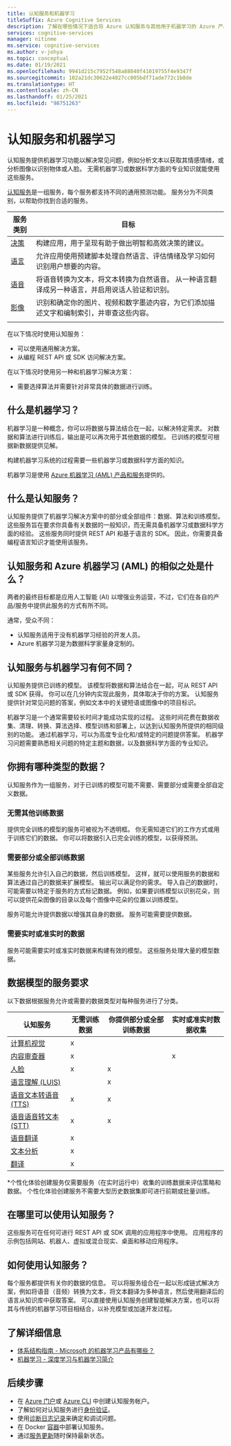 ```yaml
---
title: 认知服务和机器学习
titleSuffix: Azure Cognitive Services
description: 了解在哪些情况下适合将 Azure 认知服务与其他用于机器学习的 Azure 产品/服务配合使用。
services: cognitive-services
manager: nitinme
ms.service: cognitive-services
ms.author: v-johya
ms.topic: conceptual
ms.date: 01/19/2021
ms.openlocfilehash: 9941d215c7952f548a88040f41019755f4e9347f
ms.sourcegitcommit: 102a21dc30622e4827cc005bdf71ade772c1b8de
ms.translationtype: HT
ms.contentlocale: zh-CN
ms.lasthandoff: 01/25/2021
ms.locfileid: "98751263"
---
```

# <a name="cognitive-services-and-machine-learning"></a>认知服务和机器学习

认知服务提供机器学习功能以解决常见问题，例如分析文本以获取其情感情绪，或分析图像以识别物体或人脸。 无需机器学习或数据科学方面的专业知识就能使用这些服务。 

[认知服务](./what-are-cognitive-services.md)是一组服务，每个服务都支持不同的通用预测功能。 服务分为不同类别，以帮助你找到合适的服务。 

|服务类别|目标|
|--|--|
|[决策](https://www.azure.cn/home/features/cognitive-services/directory/decision/)|构建应用，用于呈现有助于做出明智和高效决策的建议。|
|[语言](https://www.azure.cn/home/features/cognitive-services/directory/lang/)|允许应用使用预建脚本处理自然语言、评估情绪及学习如何识别用户想要的内容。|
|[语音](https://www.azure.cn/home/features/cognitive-services/directory/speech/)|将语音转换为文本，将文本转换为自然语音。 从一种语言翻译成另一种语言，并启用说话人验证和识别。|
|[影像](https://www.azure.cn/home/features/cognitive-services/directory/vision/)|识别和确定你的图片、视频和数字墨迹内容，为它们添加描述文字和编制索引，并审查这些内容。|
||||

在以下情况时使用认知服务：

* 可以使用通用解决方案。
* 从编程 REST API 或 SDK 访问解决方案。 

在以下情况时使用另一种和机器学习解决方案：

* 需要选择算法并需要针对非常具体的数据进行训练。

## <a name="what-is-machine-learning"></a>什么是机器学习？

机器学习是一种概念，你可以将数据与算法结合在一起，以解决特定需求。 对数据和算法进行训练后，输出是可以再次用于其他数据的模型。 已训练的模型可根据新数据提供见解。 

构建机器学习系统的过程需要一些机器学习或数据科学方面的知识。

机器学习是使用 [Azure 机器学习 (AML) 产品和服务](https://docs.microsoft.com/azure/architecture/data-guide/technology-choices/data-science-and-machine-learning?context=azure%2fmachine-learning%2fstudio%2fcontext%2fml-context)提供的。

## <a name="what-is-a-cognitive-service"></a>什么是认知服务？

认知服务提供了机器学习解决方案中的部分或全部组件：数据、算法和训练模型。 这些服务旨在要求你具备有关数据的一般知识，而无需具备机器学习或数据科学方面的经验。 这些服务同时提供 REST API 和基于语言的 SDK。 因此，你需要具备编程语言知识才能使用该服务。

## <a name="how-are-cognitive-services-and-azure-machine-learning-aml-similar"></a>认知服务和 Azure 机器学习 (AML) 的相似之处是什么？

两者的最终目标都是应用人工智能 (AI) 以增强业务运营，不过，它们在各自的产品/服务中提供此服务的方式有所不同。 

通常，受众不同：

* 认知服务适用于没有机器学习经验的开发人员。
* Azure 机器学习是为数据科学家量身定制的。 

## <a name="how-is-a-cognitive-service-different-from-machine-learning"></a>认知服务与机器学习有何不同？

认知服务提供已训练的模型。 该模型将数据和算法结合在一起，可从 REST API 或 SDK 获得。 你可以在几分钟内实现此服务，具体取决于你的方案。  认知服务提供针对常见问题的答案，例如文本中的关键短语或图像中的项目标识。 

机器学习是一个通常需要较长时间才能成功实现的过程。 这些时间花费在数据收集、清理、转换、算法选择、模型训练和部署上，以达到认知服务所提供的相同级别的功能。 通过机器学习，可以为高度专业化和/或特定的问题提供答案。 机器学习问题需要熟悉相关问题的特定主题和数据，以及数据科学方面的专业知识。

## <a name="what-kind-of-data-do-you-have"></a>你拥有哪种类型的数据？

认知服务作为一组服务，对于已训练的模型可能不需要、需要部分或需要全部自定义数据。 

### <a name="no-additional-training-data-required"></a>无需其他训练数据

提供完全训练的模型的服务可被视为不透明框。 你无需知道它们的工作方式或用于训练它们的数据。 你可以将数据引入已完全训练的模型，以获得预测。 

### <a name="some-or-all-training-data-required"></a>需要部分或全部训练数据

某些服务允许引入自己的数据，然后训练模型。 这样，就可以使用服务的数据和算法通过自己的数据来扩展模型。 输出可以满足你的需求。 导入自己的数据时，可能需要以特定于服务的方式标记数据。 例如，如果要训练模型以识别花朵，则可以提供花朵图像的目录以及每个图像中花朵的位置以训练模型。 

服务可能允许提供数据以增强其自身的数据。 服务可能需要提供数据。 

### <a name="real-time-or-near-real-time-data-required"></a>需要实时或准实时的数据

服务可能需要实时或准实时数据来构建有效的模型。 这些服务处理大量的模型数据。 

## <a name="service-requirements-for-the-data-model"></a>数据模型的服务要求

以下数据根据服务允许或需要的数据类型对每种服务进行了分类。

|认知服务|无需训练数据|你提供部分或全部训练数据|实时或准实时数据收集|
|--|--|--|--|
|[计算机视觉](./computer-vision/overview.md)|x|||
|[内容审查器](./Content-Moderator/overview.md)|x||x|
|[人脸](./Face/Overview.md)|x|x||
|[语言理解 (LUIS)](./LUIS/what-is-luis.md)||x||
|[语音文本转语音 (TTS)](speech-service/text-to-speech.md)|x|x||
|[语音语音转文本 (STT)](speech-service/speech-to-text.md)|x|x||
|[语音翻译](speech-service/speech-translation.md)|x|||
|[文本分析](./text-analytics/overview.md)|x|||
|[翻译](./translator/translator-info-overview.md)|x|||

*个性化体验创建服务仅需要服务（在实时运行中）收集的训练数据来评估策略和数据。 个性化体验创建服务不需要大型历史数据集即可进行前期或批量训练。 

## <a name="where-can-you-use-cognitive-services"></a>在哪里可以使用认知服务？
 
这些服务可在任何可进行 REST API 或 SDK 调用的应用程序中使用。 应用程序的示例包括网站、机器人、虚拟或混合现实、桌面和移动应用程序。 

## <a name="how-can-you-use-cognitive-services"></a>如何使用认知服务？

每个服务都提供有关你的数据的信息。 可以将服务组合在一起以形成链式解决方案，例如将语音（音频）转换为文本，将文本翻译为多种语言，然后使用翻译后的语言从知识库中获取答案。 可以直接使用认知服务创建智能解决方案，也可以将其与传统的机器学习项目相结合，以补充模型或加速开发过程。 

## <a name="learn-more"></a>了解详细信息

* [体系结构指南 - Microsoft 的机器学习产品有哪些？](https://docs.microsoft.com/azure/architecture/data-guide/technology-choices/data-science-and-machine-learning)
* [机器学习 - 深度学习与机器学习简介](../machine-learning/concept-deep-learning-vs-machine-learning.md)

## <a name="next-steps"></a>后续步骤

* 在 [Azure 门户](cognitive-services-apis-create-account.md)或 [Azure CLI](./cognitive-services-apis-create-account-cli.md) 中创建认知服务帐户。
* 了解如何对认知服务进行[身份验证](authentication.md)。
* 使用[诊断日志记录](diagnostic-logging.md)来确定和调试问题。 
* 在 Docker [容器](cognitive-services-container-support.md)中部署认知服务。
* 通过[服务更新](https://updates.azure.cn/?product=cognitive-services)随时保持最新状态。

